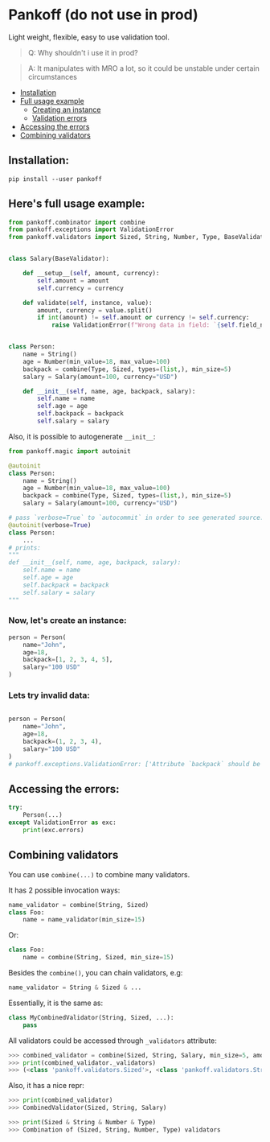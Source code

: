 # Pankoff (do not use in prod)

Light weight, flexible, easy to use validation tool.

> Q: Why shouldn't i use it in prod?

> A: It manipulates with MRO a lot, so it could be unstable under certain circumstances

- [Installation](#installation)
- [Full usage example](#heres-full-usage-example)
    - [Creating an instance](#now-lets-create-an-instance)
    - [Validation errors](#lets-try-invalid-data)
- [Accessing the errors](#accessing-the-errors)
- [Combining validators](#combining-validators)

## Installation:
`pip install --user pankoff`

## Here's full usage example:
```python
from pankoff.combinator import combine
from pankoff.exceptions import ValidationError
from pankoff.validators import Sized, String, Number, Type, BaseValidator


class Salary(BaseValidator):

    def __setup__(self, amount, currency):
        self.amount = amount
        self.currency = currency

    def validate(self, instance, value):
        amount, currency = value.split()
        if int(amount) != self.amount or currency != self.currency:
            raise ValidationError(f"Wrong data in field: `{self.field_name}`")


class Person:
    name = String()
    age = Number(min_value=18, max_value=100)
    backpack = combine(Type, Sized, types=(list,), min_size=5)
    salary = Salary(amount=100, currency="USD")

    def __init__(self, name, age, backpack, salary):
        self.name = name
        self.age = age
        self.backpack = backpack
        self.salary = salary
```
Also, it is  possible to autogenerate `__init__`:
```python
from pankoff.magic import autoinit

@autoinit
class Person:
    name = String()
    age = Number(min_value=18, max_value=100)
    backpack = combine(Type, Sized, types=(list,), min_size=5)
    salary = Salary(amount=100, currency="USD")

# pass `verbose=True` to `autocommit` in order to see generated source:
@autoinit(verbose=True)
class Person:
    ...
# prints:
"""
def __init__(self, name, age, backpack, salary):
	self.name = name
	self.age = age
	self.backpack = backpack
	self.salary = salary
"""
```
### Now, let's create an instance:
```python
person = Person(
    name="John",
    age=18,
    backpack=[1, 2, 3, 4, 5],
    salary="100 USD"
)
```
### Lets try invalid data:
```python

person = Person(
    name="John",
    age=18,
    backpack=(1, 2, 3, 4),
    salary="100 USD"
)
# pankoff.exceptions.ValidationError: ['Attribute `backpack` should be an instance of `list`', 'Attribute `backpack` length should be >= 5']
```
## Accessing the errors:
```python
try:
    Person(...)
except ValidationError as exc:
    print(exc.errors)
```
## Combining validators 
You can use `combine(...)` to combine many validators.

It has 2 possible invocation ways:
```python
name_validator = combine(String, Sized)
class Foo:
    name = name_validator(min_size=15)
```
Or:
```python
class Foo:
    name = combine(String, Sized, min_size=15)
```
Besides the `combine()`, you can chain validators, e.g:
```python
name_validator = String & Sized & ...
```
Essentially, it is the same as:
```python
class MyCombinedValidator(String, Sized, ...):
    pass
```
All validators could be accessed through `_validators` attribute:
```python
>>> combined_validator = combine(Sized, String, Salary, min_size=5, amount=100, currency="USD")
>>> print(combined_validator._validators)
>>> (<class 'pankoff.validators.Sized'>, <class 'pankoff.validators.String'>, <class '__main__.Salary'>)
```
Also, it has a nice repr:
```python
>>> print(combined_validator)
>>> CombinedValidator(Sized, String, Salary)

>>> print(Sized & String & Number & Type)
>>> Combination of (Sized, String, Number, Type) validators
```
